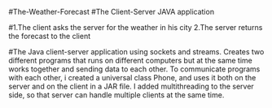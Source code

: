 #The-Weather-Forecast
#The Client-Server JAVA application

#1.The client asks the server for the weather in his city
 2.The server returns the forecast to the client

#The Java client-server application using sockets and streams. 
 Creates two different programs that runs on different computers but at the same time works together and sending data to each other.
 To communicate programs with each other, i created a universal class Phone, and uses it both on the server and on the client in a JAR file. 
 I added multithreading to the server side, so that server can handle multiple clients at the same time.
